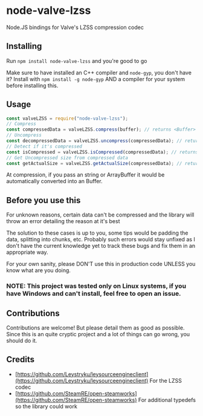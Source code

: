 # node-valve-lzss
Node.JS bindings for Valve's LZSS compression codec

## Installing
Run `npm install node-valve-lzss` and you're good to go

Make sure to have installed an C++ compiler and `node-gyp`, you don't have it? Install with `npm install -g node-gyp` AND a compiler for your system before installing this.

## Usage
```js
const valveLZSS = require("node-valve-lzss");
// Compress
const compressedData = valveLZSS.compress(buffer); // returns <Buffer>
// Uncompress
const decompressedData = valveLZSS.uncompress(compressedData); // returns <Buffer>
// Detect if it's compressed
const isCompressed = valveLZSS.isCompressed(compressedData); // returns true or false
// Get Uncompressed size from compressed data
const getActualSize = valveLZSS.getActualSize(compressedData); // returns a number representing the size in bytes of uncompressed data
```
At compression, if you pass an string or ArrayBuffer it would be automatically converted into an Buffer.

## Before you use this
For unknown reasons, certain data can't be compressed and the library will throw an error detailing the reason at it's best

The solution to these cases is up to you, some tips would be padding the data, splitting into chunks, etc. Probably such errors would stay unfixed as I don't have the current knowledge yet to track these bugs and fix them in an appropriate way.

For your own sanity, please DON'T use this in production code UNLESS you know what are you doing.
### NOTE: This project was tested only on Linux systems, if you have Windows and can't install, feel free to open an issue.

## Contributions
Contributions are welcome! But please detail them as good as possible. Since this is an quite cryptic project and a lot of things can go wrong, you should do it.

## Credits
- [https://github.com/Leystryku/leysourceengineclient](https://github.com/Leystryku/leysourceengineclient) For the LZSS codec
- [https://github.com/SteamRE/open-steamworks](https://github.com/SteamRE/open-steamworks) For additional typedefs so the library could work